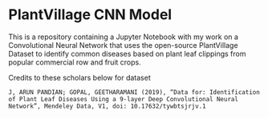 # PlantVillage CNN Model

This is a repository containing a Jupyter Notebook with my work on a Convolutional Neural Network that uses the open-source PlantVillage Dataset to identify common diseases based on plant leaf clippings from popular commercial row and fruit crops.

Credits to these scholars below for dataset

```
J, ARUN PANDIAN; GOPAL, GEETHARAMANI (2019), “Data for: Identification of Plant Leaf Diseases Using a 9-layer Deep Convolutional Neural Network”, Mendeley Data, V1, doi: 10.17632/tywbtsjrjv.1
```

